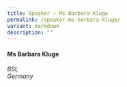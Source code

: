 ```yaml
---
title: Speaker – Ms Barbara Kluge
permalink: /speaker-ms-barbara-kluge/
variant: markdown
description: ""
---
```

#### **Ms Barbara Kluge**

*BSI, <br> Germany*